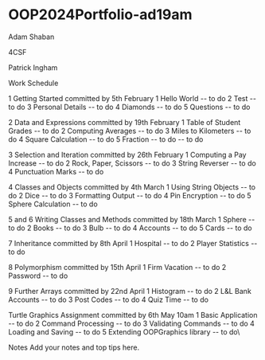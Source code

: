 # OOP2024Portfolio-ad19am

Adam Shaban 

4CSF

Patrick Ingham

Work Schedule

1 Getting Started
committed by 5th February
1 Hello World -- to do
2 Test -- to do
3 Personal Details -- to do
4 Diamonds -- to do
5 Questions -- to do

2 Data and Expressions
committed by 19th February
1 Table of Student Grades -- to do
2 Computing Averages -- to do
3 Miles to Kilometers -- to do
4 Square Calculation -- to do
5 Fraction -- to do -- to do

3 Selection and Iteration
committed by 26th February
1 Computing a Pay Increase -- to do
2 Rock, Paper, Scissors -- to do
3 String Reverser -- to do
4 Punctuation Marks -- to do

4 Classes and Objects
committed by 4th March
1 Using String Objects -- to do
2 Dice -- to do
3 Formatting Output -- to do
4 Pin Encryption -- to do
5 Sphere Calculation -- to do

5 and 6 Writing Classes and Methods
committed by 18th March
1 Sphere -- to do
2 Books -- to do
3 Bulb -- to do
4 Accounts -- to do
5 Cards -- to do

7 Inheritance
committed by 8th April
1 Hospital -- to do
2 Player Statistics -- to do

8 Polymorphism
committed by 15th April
1 Firm Vacation -- to do
2 Password -- to do

9 Further Arrays
committed by 22nd April
1 Histogram -- to do
2 L&L Bank Accounts -- to do
3 Post Codes -- to do
4 Quiz Time -- to do

Turtle Graphics Assignment
committed by 6th May 10am
1 Basic Application -- to do
2 Command Processing -- to do
3 Validating Commands -- to do
4 Loading and Saving -- to do
5 Extending OOPGraphics library -- to do\

Notes
Add your notes and top tips here.

